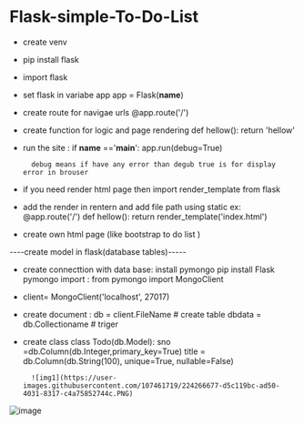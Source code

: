 # Flask-simple-To-Do-List
- create venv 
- pip install flask

- import flask 
- set flask in  variabe  app
    app = Flask(__name__)

- create route for navigae urls 
    @app.route('/')

- create function for logic and page rendering 
    def hellow():
        return 'hellow'

- run the site :
    if __name__ =='__main__':
        app.run(debug=True)

        debug means if have any error than degub true is for display error in brouser 

- if you need render html page then import render_template from flask
 - add the render in rentern and add file path using static 
    ex:
    @app.route('/')
    def hellow():
        return render_template('index.html')

- create own html page (like bootstrap to do list )

----create model in flask(database tables)-----
- create connecttion with data base:
    install pymongo
        pip install Flask pymongo
        import : from pymongo import MongoClient

- client= MongoClient('localhost', 27017)
- create document :
    db = client.FileName # create table
    dbdata = db.Collectioname # triger


- create class 
    class Todo(db.Model):
        sno =db.Column(db.Integer,primary_key=True)
        title = db.Column(db.String(100), unique=True, nullable=False)
        
        
        
        ![img1](https://user-images.githubusercontent.com/107461719/224266677-d5c119bc-ad50-4031-8317-c4a75852744c.PNG)
![image](https://user-images.githubusercontent.com/107461719/224266841-f815697f-6aa8-4567-9db6-f839ae4ab521.png)

